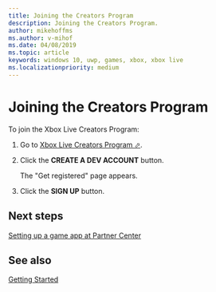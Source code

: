 ```yaml
---
title: Joining the Creators Program
description: Joining the Creators Program.
author: mikehoffms
ms.author: v-mihof
ms.date: 04/08/2019
ms.topic: article
keywords: windows 10, uwp, games, xbox, xbox live
ms.localizationpriority: medium
---
```


# Joining the Creators Program

To join the Xbox Live Creators Program:

1. Go to <a href="https://www.xbox.com/en-US/developers/creators-program" target="_blank">Xbox Live Creators Program &#11008;</a>.

2. Click the **CREATE A DEV ACCOUNT** button.

   The "Get registered" page appears.

3. Click the **SIGN UP** button.


## Next steps

[Setting up a game app at Partner Center](../setup-partner-center/index.md)


## See also

<!-- link to onboarding flow diagram -->

[Getting Started](../index.md)

